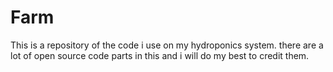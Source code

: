 # Farm

This is a repository of the code i use on my hydroponics system. there are a lot of open source code parts in this and i will do my best to credit them.

